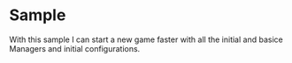 # Sample

With this sample I can start a new game faster with all the initial and basice Managers and initial configurations.
